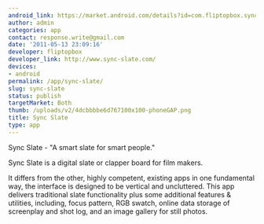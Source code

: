 ```yaml
---
android_link: https://market.android.com/details?id=com.fliptopbox.syncslate
author: admin
categories: app
contact: response.write@gmail.com
date: '2011-05-13 23:09:16'
developer: fliptopbox
developer_link: http://www.sync-slate.com/
devices: 
- android
permalink: /app/sync-slate/
slug: sync-slate
status: publish
targetMarket: Both
thumb: /uploads/v2/4dcbbbbe6d767100x100-phoneGAP.png
title: Sync Slate
type: app
---
```


Sync Slate - "A smart slate for smart people."

Sync Slate is a digital slate or clapper board for film makers.

It differs from the other, highly competent, existing apps in one fundamental way, the interface is designed to be vertical and uncluttered. This app delivers traditional slate functionality plus some additional features &amp; utilities, including, focus pattern, RGB swatch, online data storage of screenplay and shot log, and an image gallery for still photos.
